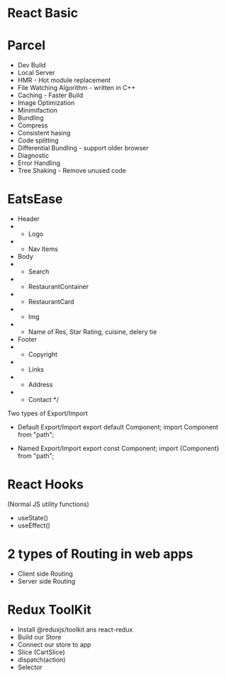 # React Basic

# Parcel
- Dev Build
- Local Server
- HMR - Hot module replacement
- File Watching Algorithm - written in C++
- Caching - Faster Build
- Image Optimization
- Minimifaction 
- Bundling
- Compress 
- Consistent hasing
- Code splitting
- Differential Bundling - support older browser
- Diagnostic
- Error Handling
- Tree Shaking - Remove unused code 


# EatsEase

* Header
* - Logo
* - Nav Items
* Body
* - Search
* - RestaurantContainer
* - RestaurantCard
*   - Img
*   - Name of Res, Star Rating, cuisine, delery tie
* Footer
*   - Copyright
*   - Links
*   - Address
*   - Contact */

Two types of Export/Import

- Default Export/Import
export default Component; import Component from "path";

- Named Export/Import
export const Component; import {Component} from "path";

# React Hooks
(Normal JS utility functions)
- useState()
- useEffect()

# 2 types of Routing in web apps
- Client side Routing
- Server side Routing

# Redux ToolKit
- Install @reduxjs/toolkit ans react-redux
- Build our Store
- Connect our store to app
- Slice (CartSlice)
- dispatch(action)
- Selector


